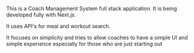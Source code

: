 This is a Coach Management System full stack application. It is being developed fully with Next.js.

It uses API's for meal and workout search. 

It focuses on simplicity and tries to allow coaches to have a simple UI and simple experience especially for those who are just starting out
